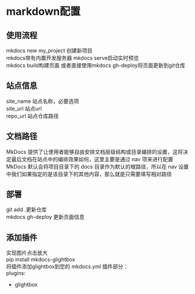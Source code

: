 # markdown配置
## 使用流程
mkdocs new my_project 创建新项目  
mkdocs带有内置开发服务器 mkdocs serve启动实时预览  
mkdocs build构建页面 或者直接使用mkdocs gh-deploy将页面更新到git仓库  

## 站点信息
site_name 站点名称，必要选项  
site_url 站点url  
repo_url 站点仓库路径  

## 文档路径  
MkDocs 提供了让使用者能够自由安排文档层级结构或目录编排的设置，这将决定最后文档在站点中的编排效果如何，这里主要是通过 nav 项来进行配置  
MkDocs 默认会将项目目录下的 docs 目录作为默认的根路径，所以在 nav 设置中我们如果指定的是该目录下的其他内容，那么就是只需要填写相对路径  

## 部署
git add .更新仓库  
mkdocs gh-deploy 更新页面信息  

## 添加插件
实现图片点击放大  
pip install mkdocs-glightbox  
将插件添加glightbox到您的 mkdocs.yml 插件部分：  
plugins:  
   - glightbox  


